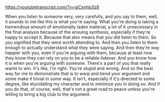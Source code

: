 https://youtubetranscript.com/?v=gjCxntjp3z8

 When you listen to someone very, very carefully, and you say to them, well, it sounds to me like this is what you're saying. What you're doing is taking a tremendous amount of emotionally laden material, a lot of it unnecessary in the final analysis because of the ensuing synthesis, especially if they're happy to accept it. Because that also means that you did listen to them. So you signified that they were worth attending to. And then you listen to them enough to actually understand what they were saying. And then they're way happier with you, even if you're arguing with them, because at least now they know they can rely on you to be a reliable listener. And you know how it is when you're arguing with someone. There's a part of you that really wants to win. It's like, I'm right. You're stupid and wrong. And so the best way for me to demonstrate that is to warp and bend your argument and some make it trivial in some way. It isn't, especially if it's directed to some degree, like elucidating my character and to minimize you in doing so. And if you do that, of course, well, that's not a great road to peace unless you're willing to bring a big club to the argument.